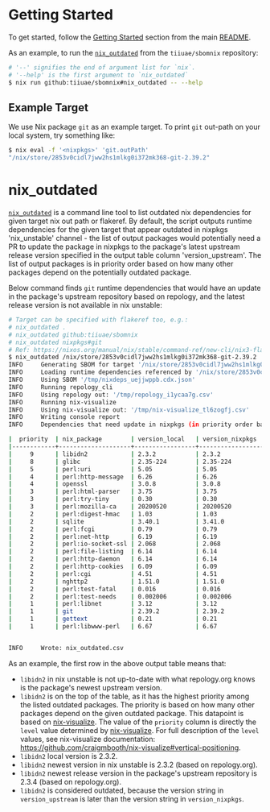 <!--
SPDX-FileCopyrightText: 2023 Technology Innovation Institute (TII)

SPDX-License-Identifier: CC-BY-SA-4.0
-->

# Getting Started
To get started, follow the [Getting Started](../README.md#getting-started) section from the main [README](../README.md).

As an example, to run the [`nix_outdated`](../src/nixupdate/nix_outdated.py) from the `tiiuae/sbomnix` repository:
```bash
# '--' signifies the end of argument list for `nix`.
# '--help' is the first argument to `nix_outdated`
$ nix run github:tiiuae/sbomnix#nix_outdated -- --help
```

## Example Target
We use Nix package `git` as an example target.
To print `git` out-path on your local system, try something like:
```bash
$ nix eval -f '<nixpkgs>' 'git.outPath'
"/nix/store/2853v0cidl7jww2hs1mlkg0i372mk368-git-2.39.2"
```

# nix_outdated
[`nix_outdated`](../src/nixupdate/nix_outdated.py) is a command line tool to list outdated nix dependencies for given target nix out path or flakeref. By default, the script outputs runtime dependencies for the given target that appear outdated in nixpkgs 'nix_unstable' channel - the list of output packages would potentially need a PR to update the package in nixpkgs to the package's latest upstream release version specified in the output table column 'version_upstream'. The list of output packages is in priority order based on how many other packages depend on the potentially outdated package.

Below command finds `git` runtime dependencies that would have an update in the package's upstream repository based on repology, and the latest release version is not available in nix unstable:

```bash
# Target can be specified with flakeref too, e.g.:
# nix_outdated .
# nix_outdated github:tiiuae/sbomnix
# nix_outdated nixpkgs#git
# Ref: https://nixos.org/manual/nix/stable/command-ref/new-cli/nix3-flake.html#flake-references
$ nix_outdated /nix/store/2853v0cidl7jww2hs1mlkg0i372mk368-git-2.39.2
INFO     Generating SBOM for target '/nix/store/2853v0cidl7jww2hs1mlkg0i372mk368-git-2.39.2'
INFO     Loading runtime dependencies referenced by '/nix/store/2853v0cidl7jww2hs1mlkg0i372mk368-git-2.39.2'
INFO     Using SBOM '/tmp/nixdeps_uejjwppb.cdx.json'
INFO     Running repology_cli
INFO     Using repology out: '/tmp/repology_i1ycaa7g.csv'
INFO     Running nix-visualize
INFO     Using nix-visualize out: '/tmp/nix-visualize_tl6zogfj.csv'
INFO     Writing console report
INFO     Dependencies that need update in nixpkgs (in priority order based on how many other packages depend on the potentially outdated package):

|  priority  | nix_package        | version_local   | version_nixpkgs   | version_upstream      |
|------------+--------------------+-----------------+-------------------+-----------------------|
|     9      | libidn2            | 2.3.2           | 2.3.2             | 2.3.4                 |
|     8      | glibc              | 2.35-224        | 2.35-224          | 2.37                  |
|     5      | perl:uri           | 5.05            | 5.05              | 5.17                  |
|     4      | perl:http-message  | 6.26            | 6.26              | 6.44                  |
|     4      | openssl            | 3.0.8           | 3.0.8             | 3.1.0                 |
|     3      | perl:html-parser   | 3.75            | 3.75              | 3.81                  |
|     3      | perl:try-tiny      | 0.30            | 0.30              | 0.31                  |
|     3      | perl:mozilla-ca    | 20200520        | 20200520          | 20221114;20221114.0.0 |
|     2      | perl:digest-hmac   | 1.03            | 1.03              | 1.04                  |
|     2      | sqlite             | 3.40.1          | 3.41.0            | 3.41.1                |
|     2      | perl:fcgi          | 0.79            | 0.79              | 0.82                  |
|     2      | perl:net-http      | 6.19            | 6.19              | 6.22                  |
|     2      | perl:io-socket-ssl | 2.068           | 2.068             | 2.081;2.81.0          |
|     2      | perl:file-listing  | 6.14            | 6.14              | 6.15                  |
|     2      | perl:http-daemon   | 6.14            | 6.14              | 6.16                  |
|     2      | perl:http-cookies  | 6.09            | 6.09              | 6.10;6.10.0           |
|     2      | perl:cgi           | 4.51            | 4.51              | 4.56                  |
|     2      | nghttp2            | 1.51.0          | 1.51.0            | 1.52.0                |
|     2      | perl:test-fatal    | 0.016           | 0.016             | 0.017;0.17.0          |
|     2      | perl:test-needs    | 0.002006        | 0.002006          | 0.002010              |
|     1      | perl:libnet        | 3.12            | 3.12              | 3.14                  |
|     1      | git                | 2.39.2          | 2.39.2            | 2.40.0                |
|     1      | gettext            | 0.21            | 0.21              | 0.21.1                |
|     1      | perl:libwww-perl   | 6.67            | 6.67              | 6.68                  |


INFO     Wrote: nix_outdated.csv
```

As an example, the first row in the above output table means that:
- `libidn2` in nix unstable is not up-to-date with what repology.org knows is the package's newest upstream version.
- `libidn2` is on the top of the table, as it has the highest priority among the listed outdated packages. The priority is based on how many other packages depend on the given outdated package. This datapoint is based on [nix-visualize](https://github.com/craigmbooth/nix-visualize). The value of the `priority` column is directly the `level` value determined by [nix-visualize](https://github.com/craigmbooth/nix-visualize). For full description of the `level` values, see nix-visualize documentation: https://github.com/craigmbooth/nix-visualize#vertical-positioning.
- `libidn2` local version is 2.3.2.
- `libidn2` newest version in nix unstable is 2.3.2 (based on repology.org).
- `libidn2` newest release version in the package's upstream repository is 2.3.4 (based on repology.org).
- `libidn2` is considered outdated, because the version string in `version_upstream` is later than the version string in `version_nixpkgs`.
